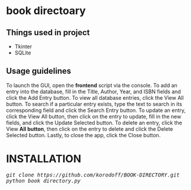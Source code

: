 # book directoary


## Things used in project
* Tkinter
* SQLite
## Usage guidelines
To launch the GUI, open the **frontend** script via the console. To add an entry into the database, fill in the Title, Author, Year, and ISBN fields and click the Add Entry button.
To view all database entries, click the View All button. 
To search if a particular entry exists, type the text to search in its corresponding field and click the Search Entry button. 
To update an entry, click the View All button, then click on the entry to update, fill in the new fields, and click the Update Selected button.
To delete an entry, click the View **All button**, then click on the entry to delete and click the Delete Selected button. Lastly, to close the app, click the Close button.

# INSTALLATION
<pre><i><n>git clone https://github.com/korodoff/BOOK-DIRECTORY.git
python book_directory.py
</pre></i></n>


















































































